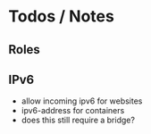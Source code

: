# Todos / Notes

## Roles

## IPv6

- allow incoming ipv6 for websites
- ipv6-address for containers
- does this still require a bridge?